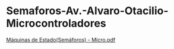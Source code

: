 # Semaforos-Av.-Alvaro-Otacilio-Microcontroladores

[Máquinas de Estado(Semáforos) - Micro.pdf](https://github.com/WalmerAlmeida/Semaforos-Av.-Alvaro-Otacilio-Microcontroladores/files/8963243/Maquinas.de.Estado.Semaforos.-.Micro.pdf)

